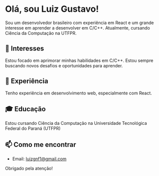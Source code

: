 # Olá, sou Luiz Gustavo!
Sou um desenvolvedor brasileiro com experiência em React e um grande interesse em aprender a desenvolver em C/C++. 
Atualmente, cursando Ciência da Computação na UTFPR.

## 👀 Interesses
Estou focado em aprimorar minhas habilidades em C/C++. Estou sempre buscando novos desafios e oportunidades para aprender.

## 💼 Experiência
Tenho experiência em desenvolvimento web, especialmente com React.

## 🎓 Educação
Estou cursando Ciência da Computação na Universidade Tecnológica Federal do Paraná (UTFPR)

## 📫 Como me encontrar
- Email: luizgnf1@gmail.com

Obrigado pela atenção!
